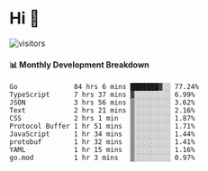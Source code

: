 # Hi 👋
 
![visitors](https://visitor-badge.glitch.me/badge?page_id=sorcererxw.sorcererx)

#### 📊 Monthly Development Breakdown

<!--START_SECTION:waka-->
```text
Go              84 hrs 6 mins ███████▓░░ 77.24%
TypeScript      7 hrs 37 mins ▓░░░░░░░░░ 6.99%
JSON            3 hrs 56 mins ▒░░░░░░░░░ 3.62%
Text            2 hrs 21 mins ▒░░░░░░░░░ 2.16%
CSS             2 hrs 1 min   ▒░░░░░░░░░ 1.87%
Protocol Buffer 1 hr 51 mins  ▒░░░░░░░░░ 1.71%
JavaScript      1 hr 34 mins  ▒░░░░░░░░░ 1.44%
protobuf        1 hr 32 mins  ▒░░░░░░░░░ 1.41%
YAML            1 hr 15 mins  ▒░░░░░░░░░ 1.16%
go.mod          1 hr 3 mins   ▒░░░░░░░░░ 0.97%
```
<!--END_SECTION:waka-->
